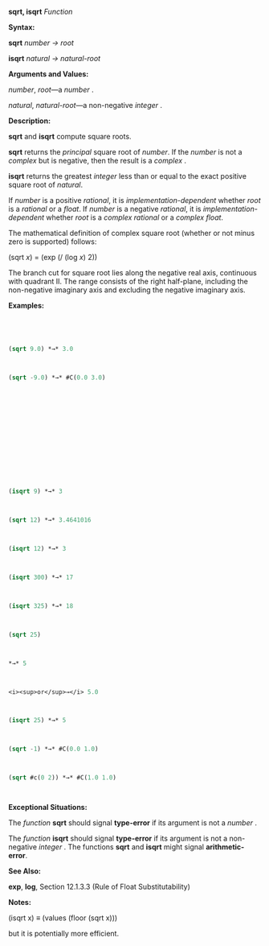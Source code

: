 **sqrt, isqrt** *Function* 



**Syntax:** 



**sqrt** *number → root* 



**isqrt** *natural → natural-root* 



**Arguments and Values:** 



*number*, *root*—a *number* . 



*natural*, *natural-root*—a non-negative *integer* . 



**Description:** 



**sqrt** and **isqrt** compute square roots. 



**sqrt** returns the *principal* square root of *number*. If the *number* is not a *complex* but is negative, then the result is a *complex* . 



**isqrt** returns the greatest *integer* less than or equal to the exact positive square root of *natural*. 



If *number* is a positive *rational*, it is *implementation-dependent* whether *root* is a *rational* or a *float*. If *number* is a negative *rational*, it is *implementation-dependent* whether *root* is a *complex rational* or a *complex float*. 



The mathematical definition of complex square root (whether or not minus zero is supported) follows: 



(sqrt *x*) = (exp (/ (log *x*) 2)) 



The branch cut for square root lies along the negative real axis, continuous with quadrant II. The range consists of the right half-plane, including the non-negative imaginary axis and excluding the negative imaginary axis. 



**Examples:**
```lisp
 



(sqrt 9.0) *→* 3.0 



(sqrt -9.0) *→* #C(0.0 3.0) 







 



 



(isqrt 9) *→* 3 



(sqrt 12) *→* 3.4641016 



(isqrt 12) *→* 3 



(isqrt 300) *→* 17 



(isqrt 325) *→* 18 



(sqrt 25) 



*→* 5 



<i><sup>or</sup>→</i> 5.0 



(isqrt 25) *→* 5 



(sqrt -1) *→* #C(0.0 1.0) 



(sqrt #c(0 2)) *→* #C(1.0 1.0) 




```
**Exceptional Situations:** 



The *function* **sqrt** should signal **type-error** if its argument is not a *number* . 



The *function* **isqrt** should signal **type-error** if its argument is not a non-negative *integer* . The functions **sqrt** and **isqrt** might signal **arithmetic-error**. 



**See Also:** 



**exp**, **log**, Section 12.1.3.3 (Rule of Float Substitutability) 



**Notes:** 



(isqrt x) *≡* (values (floor (sqrt x))) 



but it is potentially more efficient. 



